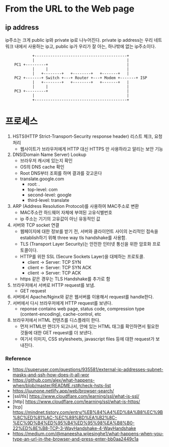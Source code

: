 # From the URL to the Web page

## ip address
ip주소는 크게 public ip와 private ip로 나누어진다. private ip address는 우리 네트워크 내에서 사용하는 ip고, public ip가 우리가 잘 아는, 하나밖에 없는 ip주소이다.
```
            +-----------------------------------------+        
            |                                         |        
    PC1 +---------+                                   |        
            |     |                                   |        
            |   +--------+   +--------+   +-------+   |        
    PC2 +-------+ Switch +---+ Router +---+ Modem +-------+ ISP
            |   +--------+   +--------+   +-------+   |        
            |     |                                   |        
    PC3 +---------+                                   |        
            |                                         |        
            +-----------------------------------------+        
```

# 프로세스
1. HSTS(HTTP Strict-Transport-Security response header) 리스트 체크, 요청 처리
   - 웹사이트가 브라우저에게 HTTP 대신 HTTPS 만 사용하라고 알리는 보안 기능
1. DNS(Domain Name Server) Lookup
   - 브라우저 캐시에 있는지 확인
   - OS의 DNS cache 확인
   - Root DNS부터 조회를 하며 결과를 갖고온다
   - translate.google.com
      - root: .
      - top-level: com
      - second-level: google
      - third-level: translate
1. ARP (Address Resolution Protocol)를 사용하여 MAC주소로 변환
   - MAC주소란 하드웨어 자체에 부여된 고유식별번호
   - ip 주소는 기기의 고유값이 아닌 유동적인 값
1. 서버와 TCP socket 연결
   - 웹페이지에 대한 정보를 받기 전, 서버와 클라이언트 사이의 논리적인 접속을 establish하기 위해 three way tls handshake를 사용함.
   - TLS (Transport Layer Security)는 안전한 인터넷 통신을 위한 암호화 프로토콜이다.
   - HTTP를 위한 SSL (Secure Sockets Layer)을 대체하는 프로토콜.
      - client -> Server: TCP SYN
      - client <- Server: TCP SYN ACK
      - client -> Server: TCP ACK
   - https 같은 경우는 TLS Handshake를 추가로 함
1. 브라우저에서 서버로 HTTP request를 보냄.
   - GET request
1. 서버에서 Apache/Nginx와 같은 웹서버를 이용해서 request를 handle한다.
1. 서버에서 다시 브라우저에게 HTTP request를 보낸다.
   - reponse contains web page, status code, compression type (content-encoding), cache-control, etc
1. 브라우저에서 HTML 컨텐츠를 디스플레이 한다.
   - 먼저 HTML만 렌더가 되고나서, 안에 있는 HTML 태그를 확인하면서 필요한 것들에 대한 GET request를 더 보낸다.
   - 여기서 이미지, CSS stylesheets, javascript files 등에 대한 request가 보내진다.


### Reference
- https://superuser.com/questions/935581/external-ip-addresses-subnet-masks-and-ssh-how-does-it-all-wor
- https://github.com/alex/what-happens-when/blob/master/README.rst#check-hsts-list
- https://juunone.netlify.app/web/browser-search/
- [ssl/tls] https://www.cloudflare.com/learning/ssl/what-is-ssl/
- [http] https://www.cloudflare.com/learning/ssl/what-is-https/
- [tcp] https://mindnet.tistory.com/entry/%EB%84%A4%ED%8A%B8%EC%9B%8C%ED%81%AC-%EC%89%BD%EA%B2%8C-%EC%9D%B4%ED%95%B4%ED%95%98%EA%B8%B0-22%ED%8E%B8-TCP-3-WayHandshake-4-WayHandshake
- https://medium.com/@maneesha.wijesinghe1/what-happens-when-you-type-an-url-in-the-browser-and-press-enter-bb0aa2449c1a

